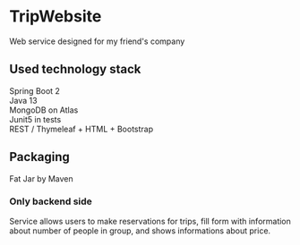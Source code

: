 # TripWebsite
Web service designed for my friend's company

## Used technology stack
Spring Boot 2<br>
Java 13<br>
MongoDB on Atlas<br>
Junit5 in tests<br>
REST / Thymeleaf + HTML + Bootstrap<br>

## Packaging
Fat Jar by Maven

### Only backend side

Service allows users to make reservations for trips, fill form with information about number of people in group, and shows informations about price.
